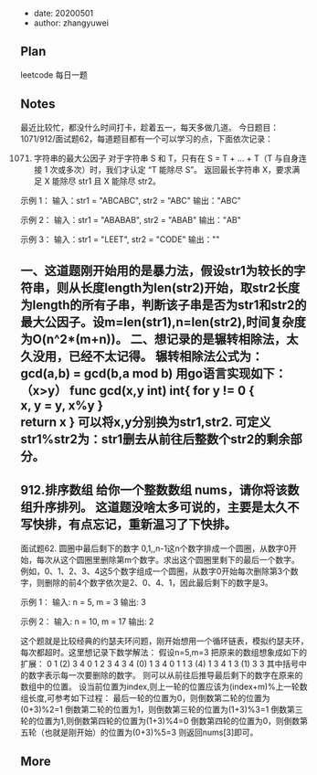 - date: 20200501 
- author: zhangyuwei

## Plan
leetcode 每日一题
## Notes
最近比较忙，都没什么时间打卡，趁着五一，每天多做几道。
今日题目：1071/912/面试题62，每道题目都有一个可以学习的点，下面依次记录：

1071. 字符串的最大公因子
对于字符串 S 和 T，只有在 S = T + ... + T（T 与自身连接 1 次或多次）时，我们才认定 “T 能除尽 S”。
返回最长字符串 X，要求满足 X 能除尽 str1 且 X 能除尽 str2。

示例 1：
输入：str1 = "ABCABC", str2 = "ABC"
输出："ABC"

示例 2：
输入：str1 = "ABABAB", str2 = "ABAB"
输出："AB"

示例 3：
输入：str1 = "LEET", str2 = "CODE"
输出：""

一、这道题刚开始用的是暴力法，假设str1为较长的字符串，则从长度length为len(str2)开始，取str2长度为length的所有子串，判断该子串是否为str1和str2的最大公因子。设m=len(str1),n=len(str2),时间复杂度为O(n^2*(m+n))。
二、想记录的是辗转相除法，太久没用，已经不太记得。
辗转相除法公式为：
gcd(a,b) = gcd(b,a mod b)
用go语言实现如下：（x>y）
func gcd(x,y int) int{
     for y != 0  {     
            x, y = y, x%y 
      }  
    return x
}
可以将x,y分别换为str1,str2.
可定义str1%str2为：str1删去从前往后整数个str2的剩余部分。
-------------------------------------------------------------------------------------------------------

912.排序数组
给你一个整数数组 nums，请你将该数组升序排列。
这道题没啥太多可说的，主要是太久不写快排，有点忘记，重新温习了下快排。
-------------------------------------------------------------------------------------------------------

面试题62. 圆圈中最后剩下的数字
0,1,,n-1这n个数字排成一个圆圈，从数字0开始，每次从这个圆圈里删除第m个数字。求出这个圆圈里剩下的最后一个数字。
例如，0、1、2、3、4这5个数字组成一个圆圈，从数字0开始每次删除第3个数字，则删除的前4个数字依次是2、0、4、1，因此最后剩下的数字是3。

示例 1：
输入: n = 5, m = 3
输出: 3

示例 2：
输入: n = 10, m = 17
输出: 2

这个题就是比较经典的约瑟夫环问题，刚开始想用一个循环链表，模拟约瑟夫环，每次都超时。这里想记录下数学解法：
假设n=5,m=3
把原来的数组想象成如下的扩展：
0 1 (2) 3 4 0 1 2 3 4
3 4 (0) 1 3 4 0 1
1 3 (4) 1 3 4
1 3 (1) 3
3
其中括号中的数字表示每一次要删除的数字。
则可以从前往后推导最后剩下的数字在原来的数组中的位置。
设当前位置为index,则上一轮的位置应该为(index+m)%上一轮数组长度,可参考如下过程：
最后一轮的位置为0，则倒数第二轮的位置为(0+3)%2=1
倒数第二轮的位置为1，则倒数第三轮的位置为(1+3)%3=1
倒数第三轮的位置为1,则倒数第四轮的位置为(1+3)%4=0
倒数第四轮的位置为0，则倒数第五轮（也就是刚开始）的位置为(0+3)%5=3
则返回nums[3]即可。
## More
